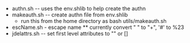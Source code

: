 * authn.sh -- uses the env.shlib to help create the authn
* makeauth.sh -- create authn file from env.shlib
	* run this from the home directory as bash utils/makeauth.sh
* escName.sh - escape name 
** currently convert " " to "+", '#' to %23
* jdelattrs.sh -- set first level attributes to "" or []
